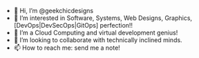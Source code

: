 - 👋 Hi, I’m @geekchicdesigns
- 👀 I’m interested in Software, Systems, Web Designs, Graphics, [DevOps|DevSecOps|GitOps] perfection!!
- 🌱 I’m a Cloud Computing and virtual development genius!
- 💞️ I’m looking to collaborate with technically inclined minds.
- 📫 How to reach me: send me a note! 

<!---
geekchicdesigns/geekchicdesigns is a ✨ special ✨ repository because its `README.md` (this file) appears on your GitHub profile.
You can click the Preview link to take a look at your changes.
--->
